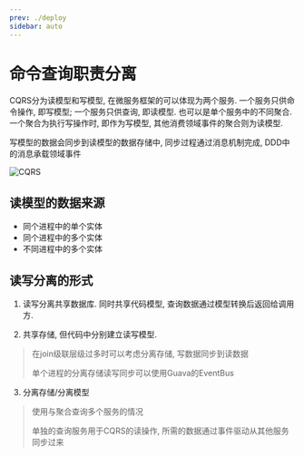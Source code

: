 ```yaml
---
prev: ./deploy
sidebar: auto
---
```


# 命令查询职责分离

CQRS分为读模型和写模型, 在微服务框架的可以体现为两个服务. 一个服务只供命令操作, 即写模型; 一个服务只供查询, 即读模型. 也可以是单个服务中的不同聚合.
 一个聚合为执行写操作时, 即作为写模型, 其他消费领域事件的聚合则为读模型.

写模型的数据会同步到读模型的数据存储中, 同步过程通过消息机制完成, DDD中的消息承载领域事件

![CQRS](http://image.ytg2097.com/cqrs.png)

## 读模型的数据来源

- 同个进程中的单个实体
- 同个进程中的多个实体
- 不同进程中的多个实体

## 读写分离的形式

1. 读写分离共享数据库. 同时共享代码模型, 查询数据通过模型转换后返回给调用方. 

2. 共享存储, 但代码中分别建立读写模型. 

> 在join级联层级过多时可以考虑分离存储, 写数据同步到读数据
> 
> 单个进程的分离存储读写同步可以使用Guava的EventBus

3. 分离存储/分离模型

> 使用与聚合查询多个服务的情况
>
> 单独的查询服务用于CQRS的读操作, 所需的数据通过事件驱动从其他服务同步过来
